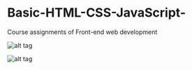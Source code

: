 # Basic-HTML-CSS-JavaScript-

Course assignments of Front-end web development


![alt tag](https://raw.githubusercontent.com/Weiyin-Chen/Basic-HTML-CSS-JavaScript-/master/pics/1.png)

![alt tag](https://raw.githubusercontent.com/Weiyin-Chen/Basic-HTML-CSS-JavaScript-/master/pics/2.png)
